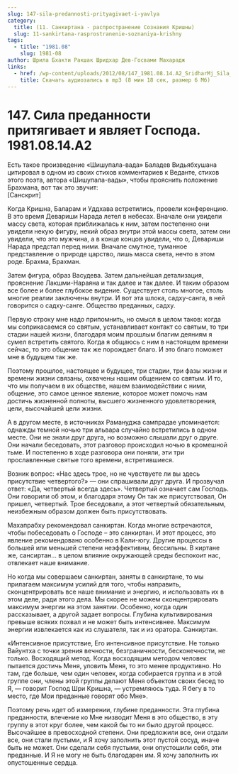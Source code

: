 ```yaml
---
slug: 147-sila-predannosti-prityagivaet-i-yavlya
category:
  title: (11. Санкиртана - распространение Сознания Кришны)
  slug: 11-sankirtana-rasprostranenie-soznaniya-krishny
tags:
  - title: "1981.08"
    slug: 1981-08
author: Шрила Бхакти Ракшак Шридхар Дев-Госвами Махарадж
links:
  - href: /wp-content/uploads/2012/08/147_1981.08.14.A2_SridharMj_Sila_predannosti_prityagivaet_i_yavlyaet_Gospoda.mp3
    title: Скачать аудиозапись в mp3 (8 мин 18 сек, размер 6 Мб)
---
```


# 147. Сила преданности притягивает и являет Господа. 1981.08.14.A2

Есть такое произведение «Шишупала-вада» Баладев Видьябхушана цитировал в одном из своих стихов комментариев к Веданте, стихов этого поэта, автора «Шишупала-вады», чтобы прояснить положение Брахмана, вот так это звучит:\
[Санскрит]

Когда Кришна, Баларам и Уддхава встретились, провели конференцию. В это время Девариши Нарада летел в небесах. Вначале они увидели массу света, которая приближалась к ним, затем постепенно они увидели некую фигуру, некий образ внутри этой массы света, затем они увидели, что это мужчина, а в конце концов увидели, что о, Девариши Нарада предстал перед ними. Вначале смутное, туманное представление о природе царство, лишь масса света, нечто в этом роде. Брахма, Брахман.

Затем фигура, образ Васудева. Затем дальнейшая детализация, прояснение Лакшми-Нараяна и так далее и так далее. И таким образом все более и более глубокое видение. Существует столь многое, столь многие реалии заключены внутри. И вот эта шлока, садху-санга, в ней говорится о садху-санге. Общество преданных, садху.

Первую строку мне надо припомнить, но смысл в целом таков: когда мы соприкасаемся со святым, устанавливает контакт со святым, то три стадии нашей жизни, благодаря моим прошлым благим деяниям я сумел встретить святого. Когда я общаюсь с ним в настоящем времени сейчас, то это общение так же порождает благо. И это благо поможет мне в будущем так же.

Поэтому прошлое, настоящее и будущее, три стадии, три фазы жизни и времени жизни связаны, охвачены нашим общением со святым. И то, что мы получаем в их обществе, нашем взаимодействии с ними, общение, это самое ценное явление, которое может помочь нам достичь жизненной полноты, высшего жизненного удовлетворения, цели, высочайшей цели жизни.

А в другом месте, в источниках Рамануджа сампрадае упоминается: однажды темной ночью три альвара случайно встретились в одном месте. Они не знали друг друга, но возможно слышали друг о друге. Они начали беседовать, этот разговор происходил ночью в кромешной тьме. И постепенно в ходе разговора они поняли, эти три прославленные святые того времени, встретившиеся.

Возник вопрос: «Нас здесь трое, но не чувствуете ли вы здесь присутствие четвертого?» — они спрашивали друг друга. И прозвучал ответ: «Да, четвертый всегда здесь». Четвертый означает сам Господь. Они говорили об этом, и благодаря этому Он так же присутствовал, Он пришел, четвертый. Трое беседовали, а этот четвертый обязательным, неизбежным образом должен быть присутствовать.

Махапрабху рекомендовал санкиртан. Когда многие встречаются, чтобы побеседовать о Господе – это санкиртан. И этот процесс, это явление рекомендовано особенно в Кали-югу. Другие процессы в большей или меньшей степени неэффективны, бессильны. В киртане же, сансиртан… в целом влияние окружающей среды беспокоит нас, отвлекает наше внимание.

Но когда мы совершаем санкиртан, заняты в санкиртане, то мы прилагаем максимум усилий для того, чтобы направить, сконцентрировать все наше внимание и энергию, и использовать их в этом деле, ради этого дела. Мы скорее не можем сконцентрировать максимум энергии на этом занятии. Особенно, когда один рассказывает, а другой задает вопросы. Глубина культивирования превыше всяких похвал и не может быть интенсивнее. Максимум энергии извлекается как из слушателя, так и из оратора. Санкиртан.

«Интенсивное присутствие, Его интенсивное присутствие. Не только Вайунтха с точки зрения вечности, безграничности, бесконечности, не только. Восходящий метод. Когда восходящим методом человек пытается достичь Меня, уловить Меня, то это менее продуктивно. Но там, где больше, чем один человек, когда собирается группа и в этой группе они, члены этой группы делают Меня объектом своих бесед то Я, — говорит Господ Шри Кришна, — устремляюсь туда. Я бегу в то место, где Мои преданные говорят обо Мне».

Поэтому речь идет об измерении, глубине преданности. Эта глубина преданности, влечение ко Мне низводит Меня в это общество, в эту группу в этот круг более, чем какой бы то ни было другой процесс. Высочайшее в превосходной степени. Они предложили все, они отдали все, они стали пустыми, и Я хочу заполнить этот пустой сосуд, иначе быть не может. Они сделали себя пустыми, они опустошили себя, эти преданные. И Я не могу не быть благодарен им. Я хочу заполнить их опустошенные сердца.

